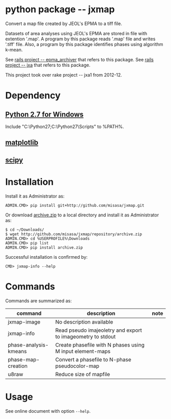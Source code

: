 # python package -- jxmap

Convert a map file created by JEOL's EPMA to a tiff file.

Datasets of area analyses using JEOL's EPMA are stored in file with extention '.map'.
A program by this package reads '.map' file and writes '.tiff' file.
Also, a program by this package identifies phases using algorithm k-mean.

See [rails project -- epma_archiver](http://gitlab.misasa.okayama-u.ac.jp/rails/epma_archiver)
that refers to this package.
See [rails project -- jxa](http://gitlab.misasa.okayama-u.ac.jp/rails/jxa)
that refers to this package.

This project took over rake project -- jxa1 from 2012-12.

# Dependency

## [Python 2.7 for Windows](https://www.python.org/downloads/windows/)

Include "C:\Python27\;C:\Python27\Scripts\" to %PATH%.

## [matplotlib](http://matplotlib.org/ "When your computer is without development environment, download and launch installer.")

## [scipy](http://sourceforge.net/projects/scipy/ "When your computer is without development environment, download and launch installer.")

# Installation

Install it as Administrator as:

    ADMIN.CMD> pip install git+http://github.com/misasa/jxmap.git

Or download [archive.zip](http://github.com/misasa/jxmap/repository/archive.zip) to a local directory and install it as Administrator as:

    $ cd ~/Downloads/
    $ wget http://github.com/misasa/jxmap/repository/archive.zip
    ADMIN.CMD> cd %USERPROFILE%\Downloads
    ADMIN.CMD> pip list
    ADMIN.CMD> pip install archive.zip

Successful installation is confirmed by:

    CMD> jxmap-info --help

# Commands

Commands are summarized as:

| command               | description                                                 | note |
| --------------------- | ----------------------------------------------------------- | ---- |
| jxmap-image           | No description available                                    |      |
| jxmap-info            | Read pseudo imajeoletry and export to imageometry to stdout |      |
| phase-analysis-kmeans | Create phasefile with N phases using M input element-maps   |      |
| phase-map-creation    | Convert a phasefile to N-phase pseudocolor-map              |      |
| u8raw                 | Reduce size of mapfile                                      |      |


# Usage

See online document with option `--help`.
